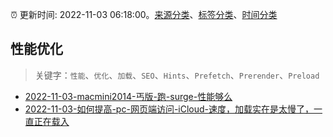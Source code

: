 :alarm_clock: 更新时间: 2022-11-03 06:18:00。[来源分类](../README.md)、[标签分类](../TAGS.md)、[时间分类](../TIMELINE.md)

## 性能优化


> 关键字：`性能`、`优化`、`加载`、`SEO`、`Hints`、`Prefetch`、`Prerender`、`Preload`



- [2022-11-03-macmini2014-丐版-跑-surge-性能够么](https://www.v2ex.com/t/892358) 
- [2022-11-03-如何提高-pc-网页端访问-iCloud-速度，加载实在是太慢了，一直正在载入](https://www.v2ex.com/t/892356) 